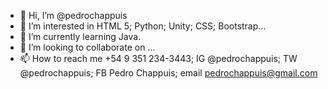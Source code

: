 - 👋 Hi, I’m @pedrochappuis
- 👀 I’m interested in HTML 5; Python; Unity; CSS; Bootstrap...
- 🌱 I’m currently learning Java.
- 💞️ I’m looking to collaborate on ...
- 📫 How to reach me +54 9 351 234-3443; IG @pedrochappuis; TW @pedrochappuis; FB Pedro Chappuis; email pedrochappuis@gmail.com

<!---
pedrochappuis/pedrochappuis is a ✨ special ✨ repository because its `README.md` (this file) appears on your GitHub profile.
You can click the Preview link to take a look at your changes.
--->
